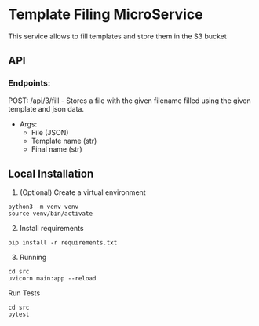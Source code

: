 # Template Filing MicroService

This service allows to fill templates and store them in the S3 bucket

## API

### Endpoints:

POST: /api/3/fill - Stores a file with the given filename filled using the given template and json data.

- Args: 
    - File (JSON)
    - Template name (str)
    - Final name (str)

## Local Installation

1. (Optional) Create a virtual environment
```
python3 -m venv venv
source venv/bin/activate
```

2. Install requirements
```
pip install -r requirements.txt
```

3. Running 
```
cd src
uvicorn main:app --reload
```

Run Tests
```
cd src
pytest
```
